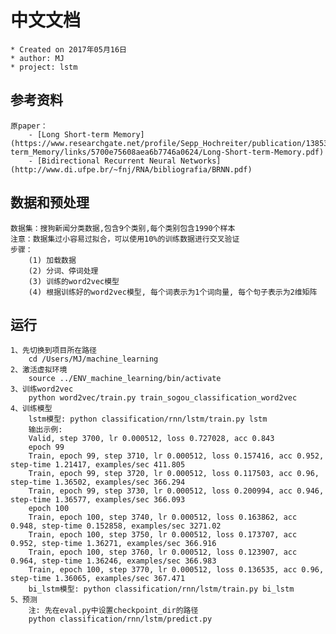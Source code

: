 # 中文文档

    * Created on 2017年05月16日
    * author: MJ
    * project: lstm


## 参考资料
    原paper：
        - [Long Short-term Memory](https://www.researchgate.net/profile/Sepp_Hochreiter/publication/13853244_Long_Short-term_Memory/links/5700e75608aea6b7746a0624/Long-Short-term-Memory.pdf)
        - [Bidirectional Recurrent Neural Networks](http://www.di.ufpe.br/~fnj/RNA/bibliografia/BRNN.pdf)

##  数据和预处理
    数据集：搜狗新闻分类数据,包含9个类别,每个类别包含1990个样本
    注意：数据集过小容易过拟合，可以使用10%的训练数据进行交叉验证
    步骤：
        (1) 加载数据
        (2) 分词、停词处理
        (3) 训练的word2vec模型
        (4) 根据训练好的word2vec模型, 每个词表示为1个词向量, 每个句子表示为2维矩阵

## 运行
    1、先切换到项目所在路径
        cd /Users/MJ/machine_learning
    2、激活虚拟环境
        source ../ENV_machine_learning/bin/activate
    3、训练word2vec
        python word2vec/train.py train_sogou_classification_word2vec
    4、训练模型
        lstm模型: python classification/rnn/lstm/train.py lstm
        输出示例:
        Valid, step 3700, lr 0.000512, loss 0.727028, acc 0.843
        epoch 99
        Train, epoch 99, step 3710, lr 0.000512, loss 0.157416, acc 0.952, step-time 1.21417, examples/sec 411.805
        Train, epoch 99, step 3720, lr 0.000512, loss 0.117503, acc 0.96, step-time 1.36502, examples/sec 366.294
        Train, epoch 99, step 3730, lr 0.000512, loss 0.200994, acc 0.946, step-time 1.36577, examples/sec 366.093
        epoch 100
        Train, epoch 100, step 3740, lr 0.000512, loss 0.163862, acc 0.948, step-time 0.152858, examples/sec 3271.02
        Train, epoch 100, step 3750, lr 0.000512, loss 0.173707, acc 0.952, step-time 1.36271, examples/sec 366.916
        Train, epoch 100, step 3760, lr 0.000512, loss 0.123907, acc 0.964, step-time 1.36246, examples/sec 366.983
        Train, epoch 100, step 3770, lr 0.000512, loss 0.136535, acc 0.96, step-time 1.36065, examples/sec 367.471
        bi_lstm模型: python classification/rnn/lstm/train.py bi_lstm
    5、预测
        注: 先在eval.py中设置checkpoint_dir的路径
        python classification/rnn/lstm/predict.py


